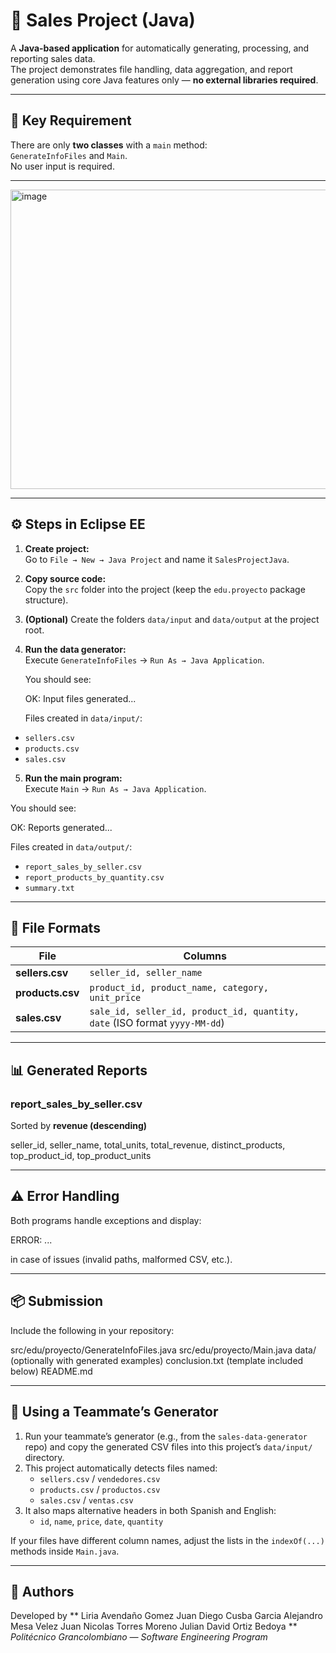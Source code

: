 # 💼 Sales Project (Java)

A **Java-based application** for automatically generating, processing, and reporting sales data.  
The project demonstrates file handling, data aggregation, and report generation using core Java features only — **no external libraries required**.

---

## 🧩 Key Requirement

There are only **two classes** with a `main` method:  
`GenerateInfoFiles` and `Main`.  
No user input is required.

---

<img width="883" height="479" alt="image" src="https://github.com/user-attachments/assets/ca2977d5-1080-483a-9e3c-d32ffa6404c5" />





---

## ⚙️ Steps in Eclipse EE

1. **Create project:**  
   Go to `File → New → Java Project` and name it `SalesProjectJava`.

2. **Copy source code:**  
   Copy the `src` folder into the project (keep the `edu.proyecto` package structure).

3. **(Optional)** Create the folders `data/input` and `data/output` at the project root.

4. **Run the data generator:**  
   Execute `GenerateInfoFiles` → `Run As → Java Application`.

   You should see:

   OK: Input files generated...

   Files created in `data/input/`:
- `sellers.csv`
- `products.csv`
- `sales.csv`

5. **Run the main program:**  
Execute `Main` → `Run As → Java Application`.

You should see:

OK: Reports generated...

Files created in `data/output/`:
- `report_sales_by_seller.csv`
- `report_products_by_quantity.csv`
- `summary.txt`

---

## 📄 File Formats

| File | Columns |
|------|----------|
| **sellers.csv** | `seller_id, seller_name` |
| **products.csv** | `product_id, product_name, category, unit_price` |
| **sales.csv** | `sale_id, seller_id, product_id, quantity, date` (ISO format `yyyy-MM-dd`) |

---

## 📊 Generated Reports

### **report_sales_by_seller.csv**  
Sorted by **revenue (descending)**  

seller_id, seller_name, total_units, total_revenue, distinct_products, top_product_id, top_product_units


---

## ⚠️ Error Handling

Both programs handle exceptions and display:

ERROR: ...

in case of issues (invalid paths, malformed CSV, etc.).

---

## 📦 Submission

Include the following in your repository:

src/edu/proyecto/GenerateInfoFiles.java
src/edu/proyecto/Main.java
data/ (optionally with generated examples)
conclusion.txt (template included below)
README.md


---

## 🤝 Using a Teammate’s Generator

1. Run your teammate’s generator (e.g., from the `sales-data-generator` repo) and copy the generated CSV files into this project’s `data/input/` directory.  
2. This project automatically detects files named:
   - `sellers.csv` / `vendedores.csv`
   - `products.csv` / `productos.csv`
   - `sales.csv` / `ventas.csv`
3. It also maps alternative headers in both Spanish and English:
   - `id`, `name`, `price`, `date`, `quantity`

If your files have different column names, adjust the lists in the `indexOf(...)` methods inside `Main.java`.

---

## 👤 Authors

Developed by **
Liria Avendaño Gomez
Juan Diego Cusba Garcia
Alejandro Mesa Velez
Juan Nicolas Torres Moreno
Julian David Ortiz Bedoya
**  
*Politécnico Grancolombiano — Software Engineering Program*


